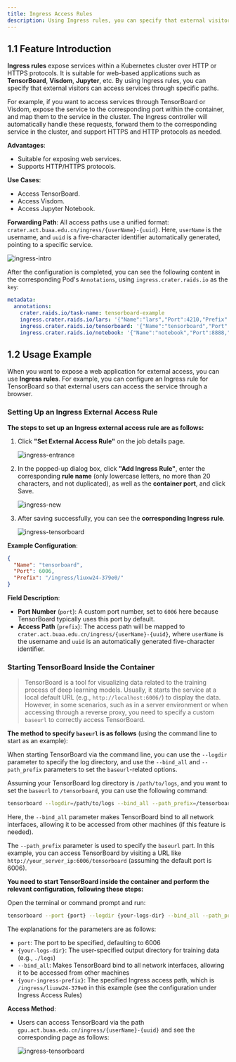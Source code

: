 ```yaml
---
title: Ingress Access Rules
description: Using Ingress rules, you can specify that external visitors can access services through specific paths.
---
```


## 1.1 Feature Introduction

**Ingress rules** expose services within a Kubernetes cluster over HTTP or HTTPS protocols. It is suitable for web-based applications such as **TensorBoard**, **Visdom**, **Jupyter**, etc. By using Ingress rules, you can specify that external visitors can access services through specific paths.

For example, if you want to access services through TensorBoard or Visdom, expose the service to the corresponding port within the container, and map them to the service in the cluster. The Ingress controller will automatically handle these requests, forward them to the corresponding service in the cluster, and support HTTPS and HTTP protocols as needed.

**Advantages**:

- Suitable for exposing web services.
- Supports HTTP/HTTPS protocols.

**Use Cases**:

- Access TensorBoard.
- Access Visdom.
- Access Jupyter Notebook.

**Forwarding Path**: All access paths use a unified format: `crater.act.buaa.edu.cn/ingress/{userName}-{uuid}`. Here, `userName` is the username, and `uuid` is a five-character identifier automatically generated, pointing to a specific service.

![ingress-intro](./img/ingress-intro.webp)

After the configuration is completed, you can see the following content in the corresponding Pod's `Annotations`, using `ingress.crater.raids.io` as the `key`:

```yaml
metadata:
  annotations:
    crater.raids.io/task-name: tensorboard-example
    ingress.crater.raids.io/lars: '{"Name":"lars","Port":4210,"Prefix":"/ingress/liuxw24-eb05b/"}'
    ingress.crater.raids.io/tensorboard: '{"Name":"tensorboard","Port":6006,"Prefix":"/ingress/liuxw24-379e0/"}'
    ingress.crater.raids.io/notebook: '{"Name":"notebook","Port":8888,"Prefix":"/ingress/liuxw24-cce14/"}'
```

## 1.2 Usage Example

When you want to expose a web application for external access, you can use **Ingress rules**. For example, you can configure an Ingress rule for TensorBoard so that external users can access the service through a browser.

### Setting Up an Ingress External Access Rule

**The steps to set up an Ingress external access rule are as follows:**

1. Click **"Set External Access Rule"** on the job details page.

   ![ingress-entrance](./img/ingress-entrance.webp)

2. In the popped-up dialog box, click **"Add Ingress Rule"**, enter the corresponding **rule name** (only lowercase letters, no more than 20 characters, and not duplicated), as well as the **container port**, and click Save.

   ![ingress-new](./img/ingress-new.webp)

3. After saving successfully, you can see the **corresponding Ingress rule**.

   ![ingress-tensorboard](./img/ingress-tensorboard.webp)

**Example Configuration**:

```json
{
  "Name": "tensorboard",
  "Port": 6006,
  "Prefix": "/ingress/liuxw24-379e0/"
}
```

**Field Description**:

- **Port Number** (`port`): A custom port number, set to `6006` here because TensorBoard typically uses this port by default.
- **Access Path** (`prefix`): The access path will be mapped to `crater.act.buaa.edu.cn/ingress/{userName}-{uuid}`, where `userName` is the username and `uuid` is an automatically generated five-character identifier.

### Starting TensorBoard Inside the Container

> TensorBoard is a tool for visualizing data related to the training process of deep learning models. Usually, it starts the service at a local default URL (e.g., `http://localhost:6006/`) to display the data. However, in some scenarios, such as in a server environment or when accessing through a reverse proxy, you need to specify a custom `baseurl` to correctly access TensorBoard.

**The method to specify `baseurl` is as follows** (using the command line to start as an example):

When starting TensorBoard via the command line, you can use the `--logdir` parameter to specify the log directory, and use the `--bind_all` and `--path_prefix` parameters to set the `baseurl`-related options.

Assuming your TensorBoard log directory is `/path/to/logs`, and you want to set the `baseurl` to `/tensorboard`, you can use the following command:

```bash
tensorboard --logdir=/path/to/logs --bind_all --path_prefix=/tensorboard
```

Here, the `--bind_all` parameter makes TensorBoard bind to all network interfaces, allowing it to be accessed from other machines (if this feature is needed).

The `--path_prefix` parameter is used to specify the `baseurl` part. In this example, you can access TensorBoard by visiting a URL like `http://your_server_ip:6006/tensorboard` (assuming the default port is 6006).

**You need to start TensorBoard inside the container and perform the relevant configuration, following these steps:**

Open the terminal or command prompt and run:

```bash
tensorboard --port {port} --logdir {your-logs-dir} --bind_all --path_prefix={your-ingress-prefix}
```

The explanations for the parameters are as follows:

- `port`: The port to be specified, defaulting to 6006
- `{your-logs-dir}`: The user-specified output directory for training data (e.g., `./logs`)
- `--bind_all`: Makes TensorBoard bind to all network interfaces, allowing it to be accessed from other machines
- `{your-ingress-prefix}`: The specified Ingress access path, which is `/ingress/liuxw24-379e0` in this example (see the configuration under Ingress Access Rules)

**Access Method**:

- Users can access TensorBoard via the path `gpu.act.buaa.edu.cn/ingress/{userName}-{uuid}` and see the corresponding page as follows:

  ![ingress-tensorboard](./img/ingress-tb-1.webp)
